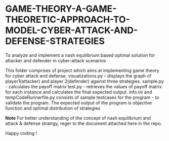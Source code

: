 # GAME-THEORY-A-GAME-THEORETIC-APPROACH-TO-MODEL-CYBER-ATTACK-AND-DEFENSE-STRATEGIES
To analyze and implement a nash equilibrium based optimal solution for attacker and defender in cyber-attack scenarios

This folder comprises of project which aims at implementing game theory for cyber attack and defense.
visualizations.py - displays the graph of player1(attacker) and player 2(defender) against three strategies.
sample.py - calculates the payoff matrix
test.py - retrieves the values of payoff matrix for each instance and calculates the final expected output.
info.ini and tempCodeRunnerfile.py consists of sample testcases for the program - to validate the program.
The expected output of the program is objective function and optimal distribution of strategies


**Note**
For better understanding of the concept of nash equilibrium and attack & defense stratrgy, reger to the document attached here in the repo.

Happy coding !
